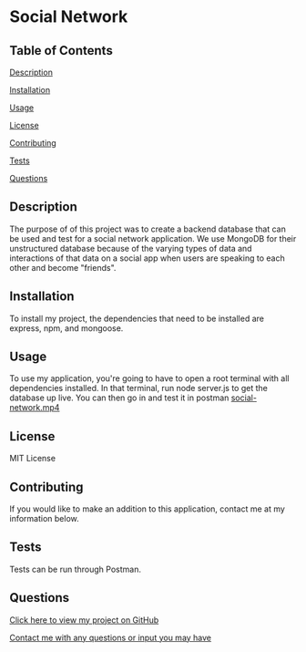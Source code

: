 # Social Network

## Table of Contents

[Description](#description)

[Installation](#installation)

[Usage](#usage)

[License](#license)

[Contributing](#contributing)

[Tests](#tests)

[Questions](#questions)

## Description

The purpose of of this project was to create a backend database that can be used and test for a social network application. We use MongoDB for their unstructured database because of the varying types of data and interactions of that data on a social app when users are speaking to each other and become "friends".

## Installation

To install my project, the dependencies that need to be installed are express, npm, and mongoose.

## Usage

To use my application, you're going to have to open a root terminal with all dependencies installed. In that terminal, run node server.js to get the database up live. You can then go in and test it in postman [social-network.mp4](https://drive.google.com/file/d/16N5DTv3wkqEb_MlwFrUK70yYxL0N6KE5/view?usp=sharing)

## License

MIT License

## Contributing

If you would like to make an addition to this application, contact me at my information below.

## Tests

Tests can be run through Postman.

## Questions

[Click here to view my project on GitHub](https://github.com/mndanh/social-network)

[Contact me with any questions or input you may have](mndanh@gmail.com)
